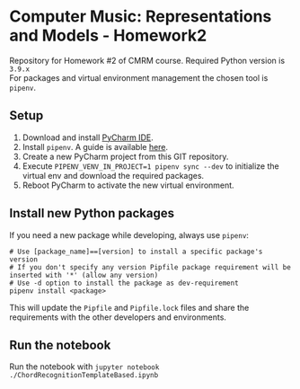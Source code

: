 # Computer Music: Representations and Models - Homework2

Repository for Homework #2 of CMRM course.
Required Python version is `3.9.x`  
For packages and virtual environment management the chosen tool is `pipenv`.

## Setup
1. Download and install [PyCharm IDE](https://www.jetbrains.com/pycharm/download).
2. Install `pipenv`. A guide is available [here](https://pipenv.pypa.io/en/latest/install/#installing-pipenv).
3. Create a new PyCharm project from this GIT repository.
5. Execute `PIPENV_VENV_IN_PROJECT=1 pipenv sync --dev` to initialize the virtual env and download the required 
   packages.
6. Reboot PyCharm to activate the new virtual environment.

## Install new Python packages
If you need a new package while developing, always use `pipenv`:
```shell script
# Use [package_name]==[version] to install a specific package's version 
# If you don't specify any version Pipfile package requirement will be inserted with '*' (allow any version)
# Use -d option to install the package as dev-requirement
pipenv install <package>
```
This will update the `Pipfile` and `Pipfile.lock` files and share the requirements with the other developers and 
environments.

## Run the notebook
Run the notebook with `jupyter notebook ./ChordRecognitionTemplateBased.ipynb`

